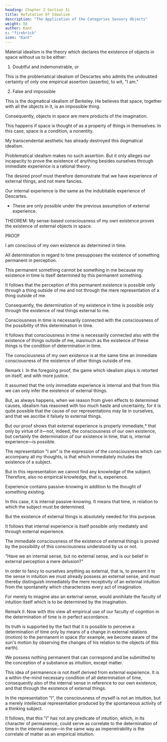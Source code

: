 ```yaml
---
heading: Chapter 2 Section 3i
title: Refutation Of Idealism
description: "The Application of the Categories Sensory Objects"
weight: 58
author: Kant
c: "firebrick"
icon: "Kant"
---
```



Material idealism is the theory which declares the existence of objects in space without us to be either:

1. Doubtful and indemonstrable, or

This is the problematical idealism of Descartes who admits the undoubted certainty of only one empirical assertion (assertio), to wit, "I am." 


2. False and impossible

This is the dogmatical idealism of Berkeley. He believes that space, together with all the objects in it, is an impossible thing. 

Consequently, objects in space are mere products of the imagination.

This happens if space is thought of as a property of things in themselves. In this case, space is a condition, a nonentity. 


My transcendental aesthetic has already destroyed this dogmatical idealism.

Problematical idealism makes no such assertion. But it only alleges our incapacity to prove the existence of anything besides ourselves through immediate experience is a rational theory. 

<!-- It evidences a thorough and philosophical mode of thinking, for it observes the rule not to form a decisive judgement before sufficient proof be shown.  -->

The desired proof must therefore demonstrate that we have experience of external things, and not mere fancies.

Our internal experience is the same as the indubitable experience of Descartes.
- These are only possible under the previous assumption of external experience.

<!-- For this purpose, we must prove, that our internal and, to ,  is itself  -->

<!-- The simple but empirically determined -->

THEOREM: My sense-based consciousness of my own existence proves the existence of external objects in space.

PROOF

I am conscious of my own existence as determined in time.

All determination in regard to time presupposes the existence of something permanent in perception. 

This permanent something cannot be something in me because my existence in time is itself determined by this permanent something. 

It follows that the perception of this permanent existence is possible only through a thing outside of me and not through the mere representation of a thing outside of me.

Consequently, the determination of my existence in time is possible only through the existence of real things external to me. 

Consciousness in time is necessarily connected with the consciousness of the possibility of this determination in time.

It follows that consciousness in time is necessarily connected also with the existence of things outside of me, inasmuch as the existence of these things is the condition of determination in time. 

The consciousness of my own existence is at the same time an immediate consciousness of the existence of other things outside of me.

Remark I. In the foregoing proof, the game which idealism plays is retorted on itself, and with more justice.

It assumed that the only immediate experience is internal and that from this we can only infer the existence of external things. 

But, as always happens, when we reason from given effects to determined causes, idealism has reasoned with too much haste and uncertainty, for it is quite possible that the cause of our representations may lie in ourselves, and that we ascribe it falsely to external things. 

But our proof shows that external experience is properly immediate,* that only by virtue of it—not, indeed, the consciousness of our own existence, but certainly the determination of our existence in time, that is, internal experience—is possible.

The representation "I am" is the expression of the consciousness which can accompany all my thoughts, is that which immediately includes the existence of a subject. 

But in this representation we cannot find any knowledge of the subject. Therefore, also no empirical knowledge, that is, experience. 

Experience contains passive-knowing in addition to the thought of something existing. 

In this case, it is internal passive-knowing. It means that time, in relation to which the subject must be determined.

But the existence of external things is absolutely needed for this purpose.

It follows that internal experience is itself possible only mediately and through external experience.


The immediate consciousness of the existence of external things is proved by the possibility of this consciousness understood by us or not.

"Have we an internal sense, but no external sense, and is our belief in external perception a mere delusion?" 

In order to fancy to ourselves anything as external, that is, to present it to the sense in intuition we must already possess an external sense, and must thereby distinguish immediately the mere receptivity of an external intuition from the spontaneity which characterizes every act of imagination.

For merely to imagine also an external sense, would annihilate the faculty of intuition itself which is to be determined by the imagination.


Remark II. Now with this view all empirical use of our faculty of cognition in the determination of time is in perfect accordance. 

Its truth is supported by the fact that it is possible to perceive a determination of time only by means of a change in external relations (motion) to the permanent in space (for example, we become aware of the sun's motion by observing the changes of his relation to the objects of this earth). 

We possess nothing permanent that can correspond and be submitted to the conception of a substance as intuition, except matter. 

This idea of permanence is not itself derived from external experience. It is a within-the-mind necessary condition of all determination of time, consequently also of the internal sense in reference to our own existence, and that through the existence of external things. 

In the representation "I", the consciousness of myself is not an intuition, but a merely intellectual representation produced by the spontaneous activity of a thinking subject. 

It follows, that this "I" has not any predicate of intuition, which, in its character of permanence, could serve as correlate to the determination of time in the internal sense—in the same way as impenetrability is the correlate of matter as an empirical intuition.
